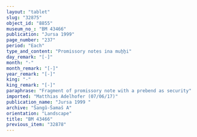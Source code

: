 ```yaml
---
layout: "tablet"
slug: "32875"
object_id: "8855"
museum_no_: "BM 43466"
publication: "Jursa 1999"
page_number: "237"
period: "Each"
type_and_content: "Promissory notes ina muẖẖi"
day_remark: "[-]"
month: "-"
month_remark: "[-]"
year_remark: "[-]"
king: "-"
king_remark: "[-]"
paraphrase: "Fragment of promissory note with a prebend as security"
imported: "Matthias Adelhofer (07/06/17)"
publication_name: "Jursa 1999 "
archive: "Šangû-Šamaš A"
orientation: "Landscape"
title: "BM 43466"
previous_item: "32878"
---
```

